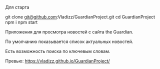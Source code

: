 Для старта

git clone git@github.com:Vladizz/GuardianProject.git 
cd GuardianProject
npm i
npm start

Приложения для просмотра новостей с сайта the Guardian.

По умолчанию показывается список актуальных новостей. 

Есть возможность поиска по ключевым словам.

Превью: https://vladizz.github.io/GuardianProject/

